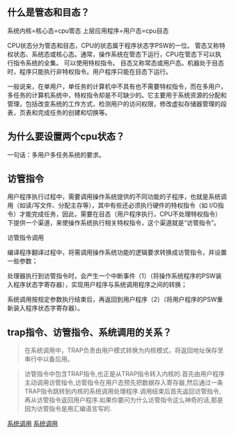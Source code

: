## 什么是管态和目态？
系统内核=核心态=cpu管态
上层应用程序=用户态=cpu目态

CPU状态分为管态和目态，CPU的状态属于程序状态字PSW的一位。
管态又称特权状态、系统态或核心态。通常，操作系统在管态下运行，CPU在管态下可以执行指令系统的全集。 可以使用特权指令。
目态又称常态或用户态。机器处于目态时，程序只能执行非特权指令。用户程序只能在目态下运行。 

一般说来，在单用户，单任务的计算机中不具有也不需要特权指令，而在多用户，多任务的计算机系统中，特权指令却是不可缺少的。它主要用于系统资源的分配和管理，包括改变系统的工作方式，检测用户的访问权限，修改虚拟存储器管理的段表，页表和完成任务的创建和切换等。

## 为什么要设置两个cpu状态？
一句话：多用户多任务系统的要求。

## 访管指令
用户程序执行过程中，需要调用操作系统提供的不同功能的子程序，也就是系统调用（如读/写文件、分配主存等），其中有些还必须执行硬件的特权指令（如 I/O指令）才能完成任务，因此，需要在目态（用户程序执行，CPU不处理特权指令）下提供一个渠道，来使操作系统执行相关特权指令，这个渠道就是“访管指令”。

访管指令调用

编译程序翻译过程中，将需调用操作系统功能的逻辑要求转换成访管指令，并设置一些参数；

处理器执行到访管指令时，会产生一个中断事件（1）（将操作系统程序的PSW装入程序状态字寄存器），实现用户程序与系统调用程序之间的转换；

系统调用按规定参数执行结束后，再返回到用户程序（2）（将用户程序的PSW重新装入程序状态字寄存器）。


## trap指令、访管指令、系统调用的关系？
>在系统调用中，TRAP负责由用户模式转换为内核模式，将返回地址保存至串行中以备后用。

>访管指令中包含TRAP指令,也正是从TRAP指令转入内核的.首先由用户程序主动调用访管指令,访管指令在用户态预先把数据存入寄存器,然后通过一条TRAP指令跳转到内核的系统调用处理程序.调用结束后首先返回访管指令,再从访管指令返回用户程序.如果你要问为什么访管指令这么神奇的话,那是因为访管指令是用汇编语言写的.


[系统调用](https://juejin.im/post/5c696189e51d45175b4a8bf6)
[系统调用](http://gityuan.com/2016/05/21/syscall/)